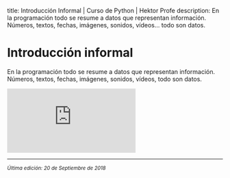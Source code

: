 title: Introducción Informal | Curso de Python | Hektor Profe
description: En la programación todo se resume a datos que representan información. Números, textos, fechas, imágenes, sonidos, vídeos... todo son datos.

# Introducción informal

En la programación todo se resume a datos que representan información. Números, textos, fechas, imágenes, sonidos, vídeos, todo son datos.

<div class='embed-container'><iframe src='https://player.vimeo.com/video/291013962' frameborder='0' webkitAllowFullScreen mozallowfullscreen allowFullScreen></iframe></div>

___
<small class="edited"><i>Última edición: 20 de Septiembre de 2018</i></small>